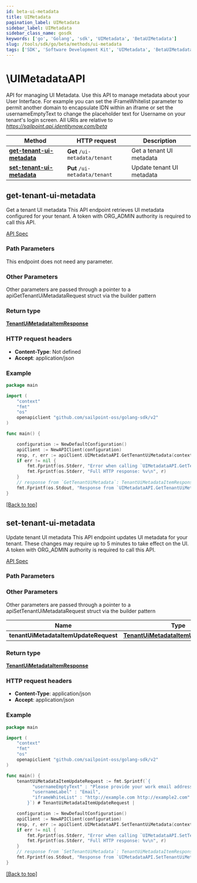 ```yaml
---
id: beta-ui-metadata
title: UIMetadata
pagination_label: UIMetadata
sidebar_label: UIMetadata
sidebar_class_name: gosdk
keywords: ['go', 'Golang', 'sdk', 'UIMetadata', 'BetaUIMetadata'] 
slug: /tools/sdk/go/beta/methods/ui-metadata
tags: ['SDK', 'Software Development Kit', 'UIMetadata', 'BetaUIMetadata']
---
```


# \UIMetadataAPI
  API for managing UI Metadata. Use this API to manage metadata about your User Interface.
For example you can set the iFrameWhitelist parameter to permit another domain to encapsulate IDN within an iframe or set the usernameEmptyText to change the placeholder text for Username on your tenant&#39;s login screen. 
All URIs are relative to *https://sailpoint.api.identitynow.com/beta*

Method | HTTP request | Description
------------- | ------------- | -------------
[**get-tenant-ui-metadata**](#get-tenant-ui-metadata) | **Get** `/ui-metadata/tenant` | Get a tenant UI metadata
[**set-tenant-ui-metadata**](#set-tenant-ui-metadata) | **Put** `/ui-metadata/tenant` | Update tenant UI metadata


## get-tenant-ui-metadata
Get a tenant UI metadata
This API endpoint retrieves UI metadata configured for your tenant.
A token with ORG_ADMIN authority is required to call this API.

[API Spec](https://developer.sailpoint.com/docs/api/beta/get-tenant-ui-metadata)

### Path Parameters

This endpoint does not need any parameter.

### Other Parameters

Other parameters are passed through a pointer to a apiGetTenantUiMetadataRequest struct via the builder pattern


### Return type

[**TenantUiMetadataItemResponse**](../models/tenant-ui-metadata-item-response)

### HTTP request headers

- **Content-Type**: Not defined
- **Accept**: application/json

### Example

```go
package main

import (
	"context"
	"fmt"
	"os"
	openapiclient "github.com/sailpoint-oss/golang-sdk/v2"
)

func main() {

	configuration := NewDefaultConfiguration()
	apiClient := NewAPIClient(configuration)
	resp, r, err := apiClient.UIMetadataAPI.GetTenantUiMetadata(context.Background()).Execute()
	if err != nil {
		fmt.Fprintf(os.Stderr, "Error when calling `UIMetadataAPI.GetTenantUiMetadata``: %v\n", err)
		fmt.Fprintf(os.Stderr, "Full HTTP response: %v\n", r)
	}
	// response from `GetTenantUiMetadata`: TenantUiMetadataItemResponse
	fmt.Fprintf(os.Stdout, "Response from `UIMetadataAPI.GetTenantUiMetadata`: %v\n", resp)
}
```

[[Back to top]](#)

## set-tenant-ui-metadata
Update tenant UI metadata
This API endpoint updates UI metadata for your tenant. These changes may require up to 5 minutes to take effect on the UI.
A token with ORG_ADMIN authority is required to call this API.

[API Spec](https://developer.sailpoint.com/docs/api/beta/set-tenant-ui-metadata)

### Path Parameters



### Other Parameters

Other parameters are passed through a pointer to a apiSetTenantUiMetadataRequest struct via the builder pattern


Name | Type | Description  | Notes
------------- | ------------- | ------------- | -------------
 **tenantUiMetadataItemUpdateRequest** | [**TenantUiMetadataItemUpdateRequest**](../models/tenant-ui-metadata-item-update-request) |  | 

### Return type

[**TenantUiMetadataItemResponse**](../models/tenant-ui-metadata-item-response)

### HTTP request headers

- **Content-Type**: application/json
- **Accept**: application/json

### Example

```go
package main

import (
	"context"
	"fmt"
	"os"
	openapiclient "github.com/sailpoint-oss/golang-sdk/v2"
)

func main() {
    tenantUiMetadataItemUpdateRequest := fmt.Sprintf(`{
          "usernameEmptyText" : "Please provide your work email address...",
          "usernameLabel" : "Email",
          "iframeWhiteList" : "http://example.com http://example2.com"
        }`) # TenantUiMetadataItemUpdateRequest | 

	configuration := NewDefaultConfiguration()
	apiClient := NewAPIClient(configuration)
	resp, r, err := apiClient.UIMetadataAPI.SetTenantUiMetadata(context.Background()).TenantUiMetadataItemUpdateRequest(tenantUiMetadataItemUpdateRequest).Execute()
	if err != nil {
		fmt.Fprintf(os.Stderr, "Error when calling `UIMetadataAPI.SetTenantUiMetadata``: %v\n", err)
		fmt.Fprintf(os.Stderr, "Full HTTP response: %v\n", r)
	}
	// response from `SetTenantUiMetadata`: TenantUiMetadataItemResponse
	fmt.Fprintf(os.Stdout, "Response from `UIMetadataAPI.SetTenantUiMetadata`: %v\n", resp)
}
```

[[Back to top]](#)

